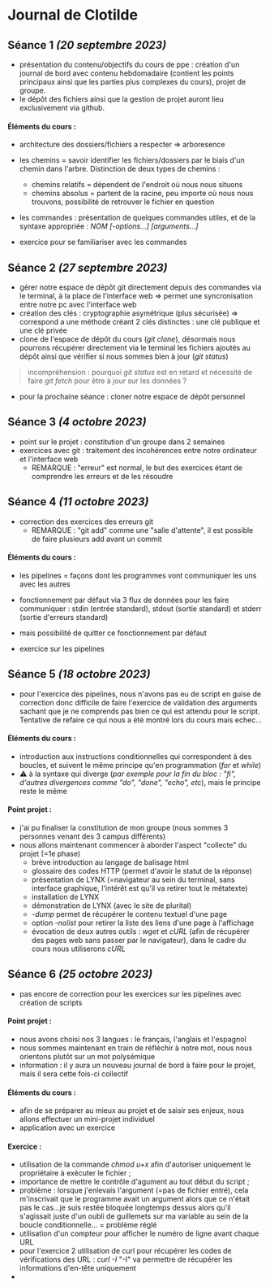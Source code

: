 # Journal de Clotilde
## Séance 1 _(20 septembre 2023)_

+ présentation du contenu/objectifs du cours de ppe : création d'un journal de bord avec contenu hebdomadaire (contient les points principaux ainsi que les parties plus complexes du cours), projet de groupe.
+ le dépôt des fichiers ainsi que la gestion de projet auront lieu exclusivement via github.

#### Éléments du cours :
+ architecture des dossiers/fichiers a respecter => arboresence
+ les chemins = savoir identifier les fichiers/dossiers par le biais d'un chemin dans l'arbre.
  Distinction de deux types de chemins :
  - chemins relatifs = dépendent de l'endroit où nous nous situons
  - chemins absolus = partent de la racine, peu importe où nous nous trouvons, possibilité de retrouver le fichier en question

+ les commandes : présentation de quelques commandes utiles, et de la syntaxe appropriée : _NOM [-options...] [arguments...]_
+ exercice pour se familiariser avec les commandes


## Séance 2 _(27 septembre 2023)_

+ gérer notre espace de dépôt git directement depuis des commandes via le terminal, à la place de l'interface web => permet une syncronisation entre notre pc avec l'interface web
+ création des clés : cryptographie asymétrique (plus sécurisée) => correspond a une méthode créant 2 clés distinctes : une clé publique et une clé privée
+ clone de l'espace de dépôt du cours (_git clone_), désormais nous pourrons récupérer directement via le terminal les fichiers ajoutés au dépôt ainsi que vérifier si nous sommes bien à jour (_git status_)
  
> incompréhension : pourquoi _git status_ est en retard et nécessité de faire _git fetch_ pour être à jour sur les données ?
    
+ pour la prochaine séance : cloner notre espace de dépôt personnel


## Séance 3 _(4 octobre 2023)_

+ point sur le projet : constitution d'un groupe dans 2 semaines
+ exercices avec git : traitement des incohérences entre notre ordinateur et l'interface web
  - REMARQUE : "erreur" est normal, le but des exercices étant de comprendre les erreurs et de les résoudre
 

## Séance 4 _(11 octobre 2023)_

+ correction des exercices des erreurs git
  - REMARQUE : "git add" comme une "salle d'attente", il est possible de faire plusieurs add avant un commit
  
#### Éléments du cours :
+ les pipelines = façons dont les programmes vont communiquer les uns avec les autres
+ fonctionnement par défaut via 3 flux de données pour les faire communiquer : stdin (entrée standard), stdout (sortie standard) et stderr (sortie d'erreurs standard)
+ mais possibilité de quitter ce fonctionnement par défaut
  
+ exercice sur les pipelines

## Séance 5 _(18 octobre 2023)_
+ pour l'exercice des pipelines, nous n'avons pas eu de script en guise de correction donc difficile de faire l'exercice de validation des arguments sachant que je ne comprends pas bien ce qui est attendu pour le script. Tentative de refaire ce qui nous a été montré lors du cours mais echec...

#### Éléments du cours :
+ introduction aux instructions conditionnelles qui correspondent à des boucles, et suivent le même principe qu'en programmation (_for_ et _while_)
+ ⚠️ à la syntaxe qui diverge (_par exemple pour la fin du bloc : "fi", d'autres divergences comme "do", "done", "echo", etc_), mais le principe reste le même

#### Point projet :
+ j'ai pu finaliser la constitution de mon groupe (nous sommes 3 personnes venant des 3 campus différents)
+ nous allons maintenant commencer à aborder l'aspect "collecte" du projet (=1e phase)
  - brève introduction au langage de balisage html
  - glossaire des codes HTTP (permet d'avoir le statut de la réponse)
  - présentation de LYNX (=navigateur au sein du terminal, sans interface graphique, l'intérêt est qu'il va retirer tout le métatexte)
  - installation de LYNX
  - démonstration de LYNX (avec le site de plurital)
  - _-dump_ permet de récupérer le contenu textuel d'une page
  - option _-nolist_ pour retirer la liste des liens d'une page à l'affichage
  - évocation de deux autres outils : _wget_ et _cURL_ (afin de récupérer des pages web sans passer par le navigateur), dans le cadre du cours nous utiliserons _cURL_

## Séance 6 _(25 octobre 2023)_
+ pas encore de correction pour les exercices sur les pipelines avec création de scripts

#### Point projet :
- nous avons choisi nos 3 langues : le français, l'anglais et l'espagnol
- nous sommes maintenant en train de réfléchir à notre mot, nous nous orientons plutôt sur un mot polysémique
- information : il y aura un nouveau journal de bord à faire pour le projet, mais il sera cette fois-ci collectif 

#### Éléments du cours :
+ afin de se préparer au mieux au projet et de saisir ses enjeux, nous allons effectuer un mini-projet individuel
+ application avec un exercice

#### Exercice :
+ utilisation de la commande _chmod u+x_ afin d'autoriser uniquement le propriétaire à exécuter le fichier ;
+  importance de mettre le contrôle d'agument au tout début du script ;
+  problème : lorsque j'enlevais l'argument (=pas de fichier entré), cela m'inscrivait que le programme avait un argument alors que ce n'était pas le cas...je suis restée bloquée longtemps dessus alors qu'il s'agissait juste d'un oubli de guillemets sur ma variable au sein de la boucle conditionnelle... = problème réglé 
+  utilisation d'un compteur pour afficher le numéro de ligne avant chaque URL
+  pour l'exercice 2 utilisation de curl pour récupérer les codes de vérifications des URL : _curl -I <url>_ "-I" va permettre de récupérer les informations d'en-tête uniquement
+  
